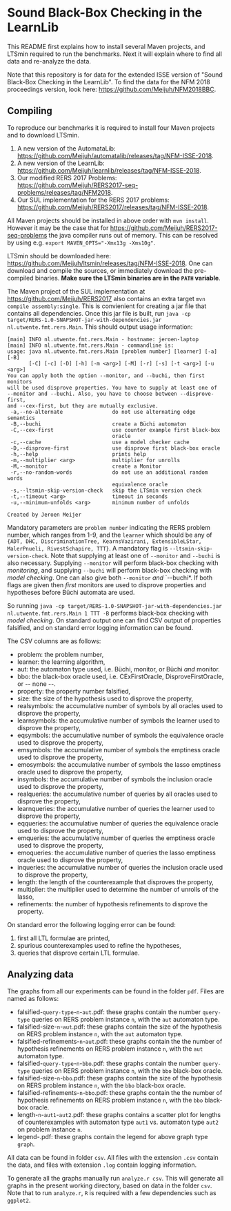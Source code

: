 # Sound Black-Box Checking in the LearnLib

This README first explains how to install several Maven projects, and LTSmin required to run the benchmarks.
Next it will explain where to find all data and re-analyze the data.

Note that this repository is for data for the extended ISSE version of "Sound Black-Box Checking in the LearnLib".
To find the data for the NFM 2018 proceedings version, look here: https://github.com/Meijuh/NFM2018BBC.

## Compiling

To reproduce our benchmarks it is required to install four Maven projects and to download LTSmin.

1. A new version of the AutomataLib: https://github.com/Meijuh/automatalib/releases/tag/NFM-ISSE-2018.
1. A new version of the LearnLib: https://github.com/Meijuh/learnlib/releases/tag/NFM-ISSE-2018.
1. Our modified RERS 2017 Problems: https://github.com/Meijuh/RERS2017-seq-problems/releases/tag/NFM2018.
1. Our SUL implementation for the RERS 2017 problems: https://github.com/Meijuh/RERS2017/releases/tag/NFM-ISSE-2018.

All Maven projects should be installed in above order with `mvn install`.
However it may be the case that for https://github.com/Meijuh/RERS2017-seq-problems the java compiler runs out of memory.
This can be resolved by using e.g. `export MAVEN_OPTS="-Xmx13g -Xms10g"`.

LTSmin should be downloaded here: https://github.com/Meijuh/ltsmin/releases/tag/NFM-ISSE-2018.
One can download and compile the sources, or immediately download the pre-compiled binaries.
**Make sure the LTSmin binaries are in the `PATH` variable**.

The Maven project of the SUL implementation at https://github.com/Meijuh/RERS2017 also contains an extra target `mvn compile assembly:single`.
This is convienient for creating a jar file that contains all dependencies.
Once this jar file is built, run `java -cp target/RERS-1.0-SNAPSHOT-jar-with-dependencies.jar nl.utwente.fmt.rers.Main`.
This should output usage information:

    [main] INFO nl.utwente.fmt.rers.Main - hostname: jeroen-laptop
    [main] INFO nl.utwente.fmt.rers.Main - commandline is:
    usage: java nl.utwente.fmt.rers.Main [problem number] [learner] [-a] [-B]
           [-C] [-c] [-D] [-h] [-m <arg>] [-M] [-r] [-s] [-t <arg>] [-u <arg>]
    You can apply both the option --monitor, and --buchi, then first monitors
    will be used disprove properties. You have to supply at least one of
    --monitor and --buchi. Also, you have to choose between --disprove-first,
    and --cex-first, but they are mutually exclusive.
     -a,--no-alternate                do not use alternating edge semantics
     -B,--buchi                       create a Büchi automaton
     -C,--cex-first                   use counter example first black-box
                                      oracle
     -c,--cache                       use a model checker cache
     -D,--disprove-first              use disprove first black-box oracle
     -h,--help                        prints help
     -m,--multiplier <arg>            multiplier for unrolls
     -M,--monitor                     create a Monitor
     -r,--no-random-words             do not use an additional random words
                                      equivalence oracle
     -s,--ltsmin-skip-version-check   skip the LTSmin version check
     -t,--timeout <arg>               timeout in seconds
     -u,--minimum-unfolds <arg>       minimum number of unfolds
    
    Created by Jeroen Meijer

Mandatory parameters are `problem number` indicating the RERS problem number, which ranges from 1-9, and the `learner` which should be any of `{ADT, DHC, DiscriminationTree, KearnsVazirani, ExtensibleLStar, MalerPnueli, RivestSchapire, TTT}`.
A mandatory flag is `--ltsmin-skip-version-check`.
Note that supplying at least one of `--monitor` and `--buchi` is also necessary.
Supplying `--monitor` will perform black-box checking with *monitoring*, and supplying `--buchi` will perform black-box checking with *model checking*.
One can also give both `--monitor` *and* `--buchi*.
If both flags are given then *first* monitors are used to disprove properties and hypotheses before Büchi automata are used.

So running `java -cp target/RERS-1.0-SNAPSHOT-jar-with-dependencies.jar nl.utwente.fmt.rers.Main 1 TTT -B` performs black-box checking with *model checking*.
On standard output one can find CSV output of properties falsified, and on standard error logging information can be found.

The CSV columns are as follows:

* problem: the problem number,
* learner: the learning algorithm,
* aut: the automaton type used, i.e. Büchi, monitor, or Büchi *and* monitor.
* bbo: the black-box oracle used, i.e. CExFirstOracle, DisproveFirstOracle, or -- none --.
* property: the property number falsified,
* size: the size of the hypothesis used to disprove the property,
* realsymbols: the accumulative number of symbols by all oracles used to disprove the property,
* learnsymbols: the accumulative number of symbols the learner used to disprove the property,
* eqsymbols: the accumulative number of symbols the equivalence oracle used to disprove the property,
* emsymbols: the accumulative number of symbols the emptiness oracle used to disprove the property,
* emosymbols: the accumulative number of symbols the lasso emptiness oracle used to disprove the property,
* insymbols: the accumulative number of symbols the inclusion oracle used to disprove the property,
* realqueries: the accumulative number of queries by all oracles used to disprove the property,
* learnqueries: the accumulative number of queries the learner used to disprove the property,
* eqqueries: the accumulative number of queries the equivalence oracle used to disprove the property,
* emqueries: the accumulative number of queries the emptiness oracle used to disprove the property,
* emoqueries: the accumulative number of queries the lasso emptiness oracle used to disprove the property,
* inqueries: the accumulative number of queries the inclusion oracle used to disprove the property,
* length: the length of the counterexample that disproves the property,
* multiplier: the multiplier used to determine the number of unrolls of the lasso,
* refinements: the number of hypothesis refinements to disprove the property.

On standard error the following logging error can be found:

1. first all LTL formulae are printed,
1. spurious counterexamples used to refine the hypotheses,
1. queries that disprove certain LTL formulae.

## Analyzing data

The graphs from all our experiments can be found in the folder `pdf`.
Files are named as follows:
 * falsified-`query-type`-`n`-`aut`.pdf: these graphs contain the number `query-type` queries on RERS problem instance `n`, with the `aut` automaton type.
 * falsified-size-`n`-`aut`.pdf: these graphs contain the size of the hypothesis on RERS problem instance `n`, with the `aut` automaton type.
 * falsified-refinements-`n`-`aut`.pdf: these graphs contain the the number of hypothesis refinements on RERS problem instance `n`, with the `aut` automaton type.
 * falsified-`query-type`-`n`-`bbo`.pdf: these graphs contain the number `query-type` queries on RERS problem instance `n`, with the `bbo` black-box oracle.
 * falsified-size-`n`-`bbo`.pdf: these graphs contain the size of the hypothesis on RERS problem instance `n`, with the `bbo` black-box oracle.
 * falsified-refinements-`n`-`bbo`.pdf: these graphs contain the the number of hypothesis refinements on RERS problem instance `n`, with the `bbo` black-box oracle.
 * length-`n`-`aut1`-`aut2`.pdf: these graphs contains a scatter plot for lengths of counterexamples with automaton type `aut1` vs. automaton type `aut2` on problem instance `n`.
 * legend-<graph>.pdf: these graphs contain the legend for above graph type `graph`.

All data can be found in folder `csv`.
All files with the extension `.csv` contain the data, and files with extension `.log` contain logging information.

To generate all the graphs manually run `analyze.r csv`.
This will generate all graphs in the present working directory, based on data in the folder `csv`.
Note that to run `analyze.r`, `R` is required with a few dependencies such as `ggplot2`.

